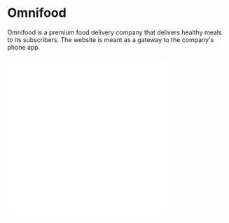# Omnifood

Omnifood is a premium food delivery company that delivers healthy meals to its subscribers. The website is meant as a gateway to the company's phone app.

![alt text](https://github.com/EditaMarija/Omnifood/blob/master/resources/img/logo-white.png)
